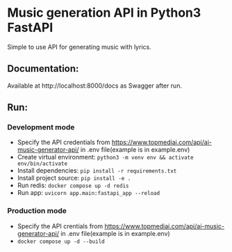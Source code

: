 # Music generation API in Python3 FastAPI
Simple to use API for generating music with lyrics.

## Documentation:
Available at http://localhost:8000/docs as Swagger after run.

## Run:

### Development mode
- Specify the API credentials from https://www.topmediai.com/api/ai-music-generator-api/ in .env file(example is in example.env)
- Create virtual environment: `python3 -m venv env && activate env/bin/activate`
- Install dependencies: `pip install -r requirements.txt`
- Install project source: `pip install -e .`
- Run redis: `docker compose up -d redis`
- Run app: `uvicorn app.main:fastapi_app --reload`

### Production mode
- Specify the API crentials from https://www.topmediai.com/api/ai-music-generator-api/ in .env file(example is in example.env)
- `docker compose up -d --build`
